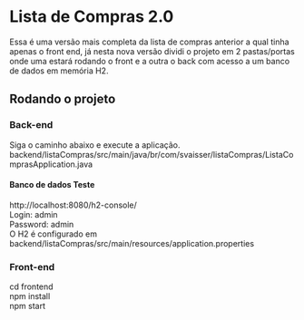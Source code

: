 # Lista de Compras 2.0

Essa é uma versão mais completa da lista de compras anterior a qual tinha apenas o front end, já nesta nova versão dividi o projeto em 2 pastas/portas onde uma estará rodando o front e a outra o back com acesso a um banco de dados em memória H2.

## Rodando o projeto

### Back-end

Siga o caminho abaixo e execute a aplicação. <br>
backend/listaCompras/src/main/java/br/com/svaisser/listaCompras/ListaComprasApplication.java

#### Banco de dados Teste

http://localhost:8080/h2-console/ <br>
Login: admin <br>
Password: admin <br>
O H2 é configurado em backend/listaCompras/src/main/resources/application.properties <br>

### Front-end

cd frontend<br>
npm install<br>
npm start<br>
